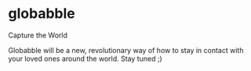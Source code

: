 globabble
=========

Capture the World

Globabble will be a new, revolutionary way of how to stay in contact with your loved ones around the world. Stay tuned ;)